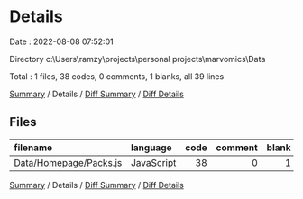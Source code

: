 # Details

Date : 2022-08-08 07:52:01

Directory c:\\Users\\ramzy\\projects\\personal projects\\marvomics\\Data

Total : 1 files,  38 codes, 0 comments, 1 blanks, all 39 lines

[Summary](results.md) / Details / [Diff Summary](diff.md) / [Diff Details](diff-details.md)

## Files
| filename | language | code | comment | blank | total |
| :--- | :--- | ---: | ---: | ---: | ---: |
| [Data/Homepage/Packs.js](/Data/Homepage/Packs.js) | JavaScript | 38 | 0 | 1 | 39 |

[Summary](results.md) / Details / [Diff Summary](diff.md) / [Diff Details](diff-details.md)